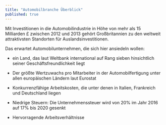 ```yaml
---
title: "Automobilbranche Überblick"
published: true
---
```


Mit Investitionen in die Automobilindustrie in Höhe von mehr als 15 Milliarden £ zwischen 2012 und 2013 gehört Großbritannien zu den weltweit attraktivsten Standorten für Auslandsinvestitionen.

Das erwartet Automobilunternehmen, die sich hier ansiedeln wollen:

- ein Land, das laut Weltbank international auf Rang sieben hinsichtlich seiner Geschäftsfreundlichkeit liegt

- Der größte Wertzuwachs pro Mitarbeiter in der Automobilfertigung unter allen europäischen Ländern laut Eurostat

- Konkurrenzfähige Arbeitskosten, die unter denen in Italien, Frankreich und Deutschland liegen
 
- Niedrige Steuern: Die Unternehmenssteuer wird von 20% im Jahr 2016 auf 17% bis 2020 gesenkt

- Hervorragende Arbeitsverhältnisse
